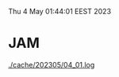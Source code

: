 Thu  4 May 01:44:01 EEST 2023
# JAM
<a href='./cache/202305/04_01.log'>./cache/202305/04_01.log</a>
